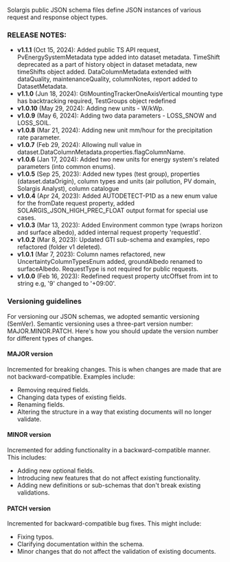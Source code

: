 Solargis public JSON schema files define JSON instances of various request and response object types.

### RELEASE NOTES:
- **v1.1.1** (Oct 15, 2024): Added public TS API request, PvEnergySystemMetadata type added into dataset metadata. TimeShift deprecated as a part of history object in dataset metadata, new timeShifts object added. DataColumnMetadata extended with dataQuality, maintenanceQuality, columnNotes, report added to DatasetMetadata.
- **v1.1.0** (Jun 18, 2024): GtiMountingTrackerOneAxisVertical mounting type has backtracking required, TestGroups object redefined 
- **v1.0.10** (May 29, 2024): Adding new units - W/kWp.
- **v1.0.9** (May 6, 2024): Adding two data parameters - LOSS_SNOW and LOSS_SOIL.
- **v1.0.8** (Mar 21, 2024): Adding new unit mm/hour for the precipitation rate parameter.
- **v1.0.7** (Feb 29, 2024): Allowing null value in dataset.DataColumnMetadata.properties.flagColumnName.
- **v1.0.6** (Jan 17, 2024): Added two new units for energy system's related parameters (into common enums).
- **v1.0.5** (Sep 25, 2023): Added new types (test group), properties (dataset.dataOrigin), column types and units (air pollution, PV domain, Solargis Analyst), column catalogue
- **v1.0.4** (Apr 24, 2023): Added AUTODETECT-P1D as a new enum value for the fromDate request property, added SOLARGIS_JSON_HIGH_PREC_FLOAT output format for special use cases.
- **v1.0.3** (Mar 13, 2023): Added Environment common type (wraps horizon and surface albedo), added internal request property 'requestId'.
- **v1.0.2** (Mar 8, 2023): Updated GTI sub-schema and examples, repo refactored (folder v1 deleted).
- **v1.0.1** (Mar 7, 2023): Column names refactored, new UncertaintyColumnTypesEnum added, groundAlbedo renamed to surfaceAlbedo. RequestType is not required for public requests.
- **v1.0.0** (Feb 16, 2023): Redefined request property utcOffset from int to string e.g, '9' changed to '+09:00'.


### Versioning guidelines
For versioning our JSON schemas, we adopted semantic versioning (SemVer). Semantic versioning uses a three-part version number: MAJOR.MINOR.PATCH. Here's how you should update the version number for different types of changes.

#### MAJOR version
Incremented for breaking changes. This is when changes are made that are not backward-compatible. Examples include:

* Removing required fields.
* Changing data types of existing fields.
* Renaming fields.
* Altering the structure in a way that existing documents will no longer validate.
#### MINOR version
Incremented for adding functionality in a backward-compatible manner. This includes:

* Adding new optional fields.
* Introducing new features that do not affect existing functionality.
* Adding new definitions or sub-schemas that don't break existing validations.
#### PATCH version
Incremented for backward-compatible bug fixes. This might include:

* Fixing typos.
* Clarifying documentation within the schema.
* Minor changes that do not affect the validation of existing documents.
